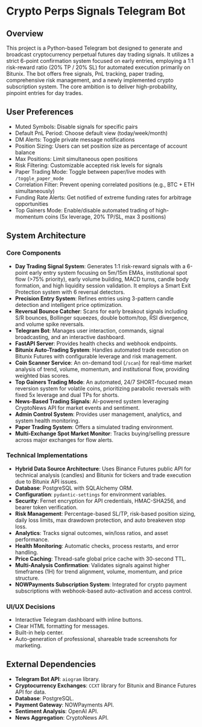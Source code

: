 # Crypto Perps Signals Telegram Bot

## Overview
This project is a Python-based Telegram bot designed to generate and broadcast cryptocurrency perpetual futures day trading signals. It utilizes a strict 6-point confirmation system focused on early entries, employing a 1:1 risk-reward ratio (20% TP / 20% SL) for automated execution primarily on Bitunix. The bot offers free signals, PnL tracking, paper trading, comprehensive risk management, and a newly implemented crypto subscription system. The core ambition is to deliver high-probability, pinpoint entries for day trades.

## User Preferences
- Muted Symbols: Disable signals for specific pairs
- Default PnL Period: Choose default view (today/week/month)
- DM Alerts: Toggle private message notifications
- Position Sizing: Users can set position size as percentage of account balance
- Max Positions: Limit simultaneous open positions
- Risk Filtering: Customizable accepted risk levels for signals
- Paper Trading Mode: Toggle between paper/live modes with `/toggle_paper_mode`
- Correlation Filter: Prevent opening correlated positions (e.g., BTC + ETH simultaneously)
- Funding Rate Alerts: Get notified of extreme funding rates for arbitrage opportunities
- Top Gainers Mode: Enable/disable automated trading of high-momentum coins (5x leverage, 20% TP/SL, max 3 positions)

## System Architecture

### Core Components
- **Day Trading Signal System**: Generates 1:1 risk-reward signals with a 6-point early entry system focusing on 5m/15m EMAs, institutional spot flow (>75% priority), early volume building, MACD turns, candle body formation, and high liquidity session validation. It employs a Smart Exit Protection system with 6 reversal detectors.
- **Precision Entry System**: Refines entries using 3-pattern candle detection and intelligent price optimization.
- **Reversal Bounce Catcher**: Scans for early breakout signals including S/R bounces, Bollinger squeezes, double bottom/top, RSI divergence, and volume spike reversals.
- **Telegram Bot**: Manages user interaction, commands, signal broadcasting, and an interactive dashboard.
- **FastAPI Server**: Provides health checks and webhook endpoints.
- **Bitunix Auto-Trading System**: Handles automated trade execution on Bitunix Futures with configurable leverage and risk management.
- **Coin Scanner Service**: An on-demand tool (`/scan`) for real-time market analysis of trend, volume, momentum, and institutional flow, providing weighted bias scores.
- **Top Gainers Trading Mode**: An automated, 24/7 SHORT-focused mean reversion system for volatile coins, prioritizing parabolic reversals with fixed 5x leverage and dual TPs for shorts.
- **News-Based Trading Signals**: AI-powered system leveraging CryptoNews API for market events and sentiment.
- **Admin Control System**: Provides user management, analytics, and system health monitoring.
- **Paper Trading System**: Offers a simulated trading environment.
- **Multi-Exchange Spot Market Monitor**: Tracks buying/selling pressure across major exchanges for flow alerts.

### Technical Implementations
- **Hybrid Data Source Architecture**: Uses Binance Futures public API for technical analysis (candles) and Bitunix for tickers and trade execution due to Bitunix API issues.
- **Database**: PostgreSQL with SQLAlchemy ORM.
- **Configuration**: `pydantic-settings` for environment variables.
- **Security**: Fernet encryption for API credentials, HMAC-SHA256, and bearer token verification.
- **Risk Management**: Percentage-based SL/TP, risk-based position sizing, daily loss limits, max drawdown protection, and auto breakeven stop loss.
- **Analytics**: Tracks signal outcomes, win/loss ratios, and asset performance.
- **Health Monitoring**: Automatic checks, process restarts, and error handling.
- **Price Caching**: Thread-safe global price cache with 30-second TTL.
- **Multi-Analysis Confirmation**: Validates signals against higher timeframes (1H) for trend alignment, volume, momentum, and price structure.
- **NOWPayments Subscription System**: Integrated for crypto payment subscriptions with webhook-based auto-activation and access control.

### UI/UX Decisions
- Interactive Telegram dashboard with inline buttons.
- Clear HTML formatting for messages.
- Built-in help center.
- Auto-generation of professional, shareable trade screenshots for marketing.

## External Dependencies
- **Telegram Bot API**: `aiogram` library.
- **Cryptocurrency Exchanges**: `CCXT` library for Bitunix and Binance Futures API for data.
- **Database**: PostgreSQL.
- **Payment Gateway**: NOWPayments API.
- **Sentiment Analysis**: OpenAI API.
- **News Aggregation**: CryptoNews API.